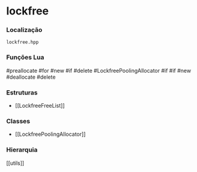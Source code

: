 # lockfree

### Localização
`lockfree.hpp`

### Funções Lua
#preallocate
#for
#new
#if
#delete
#LockfreePoolingAllocator
#if
#if
#new
#deallocate
#delete

### Estruturas
- [[LockfreeFreeList]]

### Classes
- [[LockfreePoolingAllocator]]

### Hierarquia
[[utils]]
